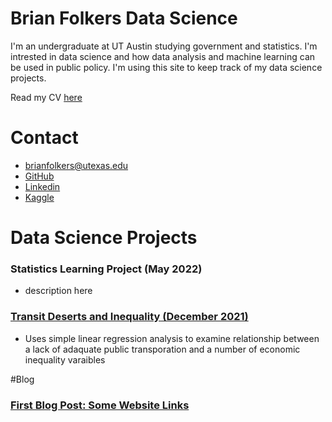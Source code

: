 # Brian Folkers Data Science
I'm an undergraduate at UT Austin studying government and statistics. I'm intrested in data science and how data analysis and machine learning can be used in public policy. I'm using this site to keep track of my data science projects.

Read my CV [here](https://drive.google.com/file/d/1PDZKe4IQCpqUa8njlCbieDP0ZWr1SY23/view?usp=sharing)

# Contact
- brianfolkers@utexas.edu
- [GitHub](https://github.com/BriandFolkers)
- [Linkedin](https://www.linkedin.com/in/brian-d-folkers-898a311a2/)
- [Kaggle](https://www.kaggle.com/briandfolkers)

# Data Science Projects
### Statistics Learning Project (May 2022)
- description here

### [Transit Deserts and Inequality (December 2021)](https://github.com/BriandFolkers/DS-Project)
- Uses simple linear regression analysis to examine relationship between a lack of adaquate public transporation and a number of economic inequality varaibles

#Blog
### [First Blog Post: Some Website Links](https://docs.google.com/document/d/1_ZNC3KjVRYBIWhdJVhUykOxDzOdBIi4RQmtb2jUatSI/edit?usp=sharing)
